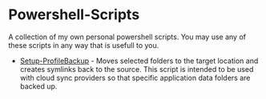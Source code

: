 # Powershell-Scripts
A collection of my own personal powershell scripts. You may use any of these scripts in any way that is usefull to you.

* [Setup-ProfileBackup](Setup-ProfileBackup.ps1) - Moves selected folders to the target location and creates symlinks back to the source. This script is intended to be used with cloud sync providers so that specific application data folders are backed up.
